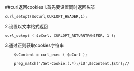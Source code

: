 ##curl返回cookies
1.首先要设置同时返回头部  

	curl_setopt($oCurl,CURLOPT_HEADER,1);

2.设置以文本格式返回  

	curl_setopt ( $oCurl, CURLOPT_RETURNTRANSFER, 1 );

3.通过正则获取cookies字符串

        $sContent = curl_exec ( $oCurl );

        preg_match('/Set-Cookie:(.*);/iU',$sContent,$str);//

